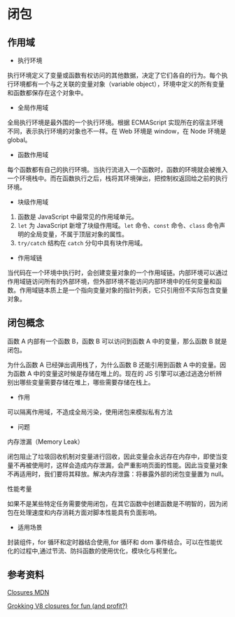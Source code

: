 # 闭包

## 作用域

- 执行环境

执行环境定义了变量或函数有权访问的其他数据，决定了它们各自的行为。每个执行环境都有一个与之关联的变量对象（variable object），环境中定义的所有变量和函数都保存在这个对象中。

- 全局作用域

全局执行环境是最外围的一个执行环境。根据 ECMAScript 实现所在的宿主环境不同，表示执行环境的对象也不一样。在 Web 环境是 window，在 Node 环境是 global。

- 函数作用域

每个函数都有自己的执行环境。当执行流进入一个函数时，函数的环境就会被推入一个环境栈中。而在函数执行之后，栈将其环境弹出，把控制权返回给之前的执行环境。

- 块级作用域

1. 函数是 JavaScript 中最常见的作用域单元。 
2. `let` 为 JavaScript 新增了块级作用域。`let` 命令、`const` 命令、`class` 命令声明的全局变量，不属于顶层对象的属性。
3. `try/catch` 结构在 `catch` 分句中具有块作用域。

- 作用域链

当代码在一个环境中执行时，会创建变量对象的一个作用域链。内部环境可以通过作用域链访问所有的外部环境，但外部环境不能访问内部环境中的任何变量和函数。作用域链本质上是一个指向变量对象的指针列表，它只引用但不实际包含变量对象。

## 闭包概念

函数 A 内部有一个函数 B，函数 B 可以访问到函数 A 中的变量，那么函数 B 就是闭包。

为什么函数 A 已经弹出调用栈了，为什么函数 B 还能引用到函数 A 中的变量。因为函数 A 中的变量这时候是存储在堆上的。现在的 JS 引擎可以通过逃逸分析辨别出哪些变量需要存储在堆上，哪些需要存储在栈上。

- 作用

可以隔离作用域，不造成全局污染，使用闭包来模拟私有方法

- 问题

内存泄漏（Memory Leak）

闭包阻止了垃圾回收机制对变量进行回收，因此变量会永远存在内存中，即使当变量不再被使用时，这样会造成内存泄漏，会严重影响页面的性能。因此当变量对象不再适用时，我们要将其释放。解决内存泄露：将暴露外部的闭包变量置为 null。

性能考量

如果不是某些特定任务需要使用闭包，在其它函数中创建函数是不明智的，因为闭包在处理速度和内存消耗方面对脚本性能具有负面影响。

- 适用场景

封装组件，for 循环和定时器结合使用,for 循环和 dom 事件结合。可以在性能优化的过程中,通过节流、防抖函数的使用优化，模块化与柯里化。

## 参考资料

[Closures MDN](https://developer.mozilla.org/zh-CN/docs/Web/JavaScript/Closures)

[Grokking V8 closures for fun (and profit?)](https://mrale.ph/blog/2012/09/23/grokking-v8-closures-for-fun.html)
